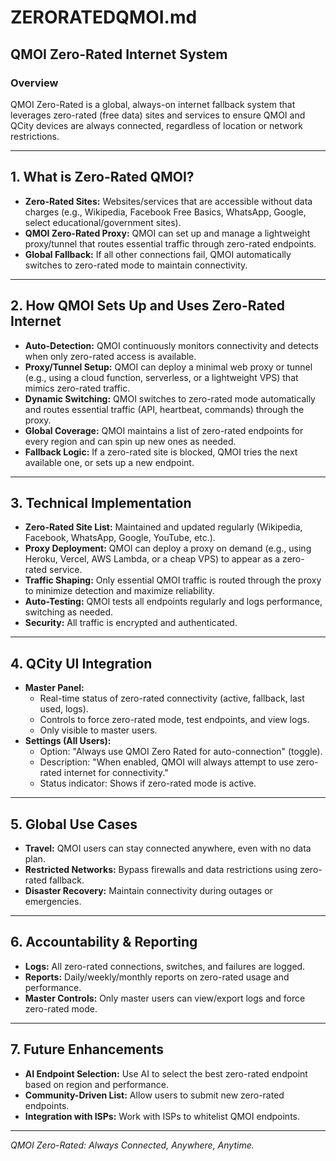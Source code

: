 # ZERORATEDQMOI.md

## QMOI Zero-Rated Internet System

### Overview
QMOI Zero-Rated is a global, always-on internet fallback system that leverages zero-rated (free data) sites and services to ensure QMOI and QCity devices are always connected, regardless of location or network restrictions.

---

## 1. What is Zero-Rated QMOI?
- **Zero-Rated Sites:** Websites/services that are accessible without data charges (e.g., Wikipedia, Facebook Free Basics, WhatsApp, Google, select educational/government sites).
- **QMOI Zero-Rated Proxy:** QMOI can set up and manage a lightweight proxy/tunnel that routes essential traffic through zero-rated endpoints.
- **Global Fallback:** If all other connections fail, QMOI automatically switches to zero-rated mode to maintain connectivity.

---

## 2. How QMOI Sets Up and Uses Zero-Rated Internet
- **Auto-Detection:** QMOI continuously monitors connectivity and detects when only zero-rated access is available.
- **Proxy/Tunnel Setup:** QMOI can deploy a minimal web proxy or tunnel (e.g., using a cloud function, serverless, or a lightweight VPS) that mimics zero-rated traffic.
- **Dynamic Switching:** QMOI switches to zero-rated mode automatically and routes essential traffic (API, heartbeat, commands) through the proxy.
- **Global Coverage:** QMOI maintains a list of zero-rated endpoints for every region and can spin up new ones as needed.
- **Fallback Logic:** If a zero-rated site is blocked, QMOI tries the next available one, or sets up a new endpoint.

---

## 3. Technical Implementation
- **Zero-Rated Site List:** Maintained and updated regularly (Wikipedia, Facebook, WhatsApp, Google, YouTube, etc.).
- **Proxy Deployment:** QMOI can deploy a proxy on demand (e.g., using Heroku, Vercel, AWS Lambda, or a cheap VPS) to appear as a zero-rated service.
- **Traffic Shaping:** Only essential QMOI traffic is routed through the proxy to minimize detection and maximize reliability.
- **Auto-Testing:** QMOI tests all endpoints regularly and logs performance, switching as needed.
- **Security:** All traffic is encrypted and authenticated.

---

## 4. QCity UI Integration
- **Master Panel:**
  - Real-time status of zero-rated connectivity (active, fallback, last used, logs).
  - Controls to force zero-rated mode, test endpoints, and view logs.
  - Only visible to master users.
- **Settings (All Users):**
  - Option: "Always use QMOI Zero Rated for auto-connection" (toggle).
  - Description: "When enabled, QMOI will always attempt to use zero-rated internet for connectivity."
  - Status indicator: Shows if zero-rated mode is active.

---

## 5. Global Use Cases
- **Travel:** QMOI users can stay connected anywhere, even with no data plan.
- **Restricted Networks:** Bypass firewalls and data restrictions using zero-rated fallback.
- **Disaster Recovery:** Maintain connectivity during outages or emergencies.

---

## 6. Accountability & Reporting
- **Logs:** All zero-rated connections, switches, and failures are logged.
- **Reports:** Daily/weekly/monthly reports on zero-rated usage and performance.
- **Master Controls:** Only master users can view/export logs and force zero-rated mode.

---

## 7. Future Enhancements
- **AI Endpoint Selection:** Use AI to select the best zero-rated endpoint based on region and performance.
- **Community-Driven List:** Allow users to submit new zero-rated endpoints.
- **Integration with ISPs:** Work with ISPs to whitelist QMOI endpoints.

---

*QMOI Zero-Rated: Always Connected, Anywhere, Anytime.* 
